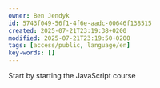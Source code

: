 ```yaml
---
owner: Ben Jendyk
id: 5743f049-56f1-4f6e-aadc-00646f138515
created: 2025-07-21T23:19:38+0200
modified: 2025-07-21T23:19:50+0200
tags: [access/public, language/en]
key-words: []
---
```


Start by starting the JavaScript course 